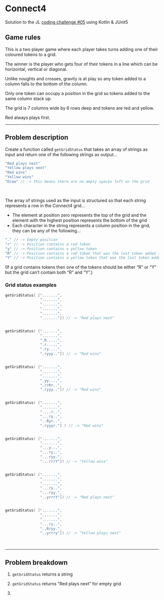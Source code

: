 Connect4
========

Solution to the JL [coding challenge #05](https://coding-challenges.jl-engineering.net/challenges/challenge-5/) using Kotlin & JUnit5
<br/>


## Game rules

This is a two player game where each player takes turns adding one of their coloured tokens to a grid.

The winner is the player who gets four of their tokens in a line which can be horizontal, vertical or diagonal.

Unlike noughts and crosses, gravity is at play so any token added to a column falls to the bottom of the column.

Only one token can occupy a position in the grid so tokens added to the same column stack up.

The grid is 7 columns wide by 6 rows deep and tokens are red and yellow.

Red always plays first.

------

## Problem description

Create a function called `getGridStatus` that takes an array of strings as input and return one of the following strings as output...

```kotlin
"Red plays next"
"Yellow plays next"
"Red wins"
"Yellow wins"
"Draw" // -> this means there are no empty spaces left on the grid 
```
<br/>

The array of strings used as the input is structured so that each string represents a row in the Connect4 grid...
- The element at position zero represents the top of the grid and the element with the highest position represents the bottom of the grid
- Each character in the string represents a column position in the grid, they can be any of the following...

```kotlin
"." // -> Empty position
"r" // -> Position contains a red token
"y" // -> Position contains a yellow token
"R" // -> Position contains a red token that was the last token added to the grid
"Y" // -> Position contains a yellow token that was the last token added to the grid
```

(If a grid contains tokens then one of the tokens should be either “R” or “Y” but the grid can’t contain both “R” and “Y”.)


### Grid status examples

```kotlin
getGridStatus( [".......",
                ".......",
                ".......",
                ".......",
                ".......",
                "......."]) // -> "Red plays next"


getGridStatus( [".......",
                ".......",
                ".R.....",
                ".r.....",
                ".ry....",
                ".ryyy.."]) // -> "Red wins"


getGridStatus( [".......",
                ".......",
                ".......",
                ".yy....",
                ".rrRr..",
                ".ryyy.."]) // -> "Red wins"


getGridStatus( [".......",
                ".......",
                "....r..",
                "...ry..",
                "..Ryr..",
                ".ryyyr."] ) // -> "Red wins"


getGridStatus( [".......",
                ".......",
                "...y...",
                "...ry..",
                "...ryy.",
                "...rrrY"]) // -> "Yellow wins"


getGridStatus( [".......",
                ".......",
                ".......",
                "...ry..",
                "...ryy.",
                "..yrrrY"]) // -> "Red plays next"


getGridStatus( [".......",
                ".......",
                ".......",
                "...ry..",
                "..Rryy.",
                "..yrrry"]) // -> "Yellow plays next"
```
<br/>

------

## Problem breakdown

1. `getGridStatus` returns a string

2. `getGridStatus` returns "Red plays next" for empty grid

3. 
